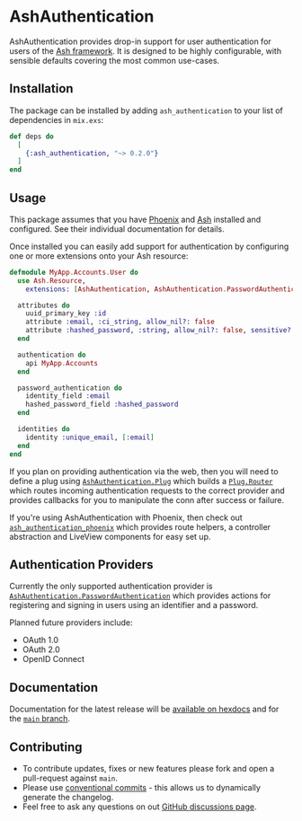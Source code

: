 # AshAuthentication

AshAuthentication provides drop-in support for user authentication for users of
the [Ash framework](https://ash-hq.org).  It is designed to be highly
configurable, with sensible defaults covering the most common use-cases.

## Installation

The package can be installed by adding `ash_authentication` to your list of
dependencies in `mix.exs`:

```elixir
def deps do
  [
    {:ash_authentication, "~> 0.2.0"}
  ]
end
```

## Usage

This package assumes that you have [Phoenix](https://phoenixframework.org/) and
[Ash](https://ash-hq.org/) installed and configured.  See their individual
documentation for details.

Once installed you can easily add support for authentication by configuring one
or more extensions onto your Ash resource:

```elixir
defmodule MyApp.Accounts.User do
  use Ash.Resource,
    extensions: [AshAuthentication, AshAuthentication.PasswordAuthentication]

  attributes do
    uuid_primary_key :id
    attribute :email, :ci_string, allow_nil?: false
    attribute :hashed_password, :string, allow_nil?: false, sensitive?: true
  end

  authentication do
    api MyApp.Accounts
  end

  password_authentication do
    identity_field :email
    hashed_password_field :hashed_password
  end

  identities do
    identity :unique_email, [:email]
  end
end
```

If you plan on providing authentication via the web, then you will need to
define a plug using
[`AshAuthentication.Plug`](https://team-alembic.github.io/ash_authentication/AshAuthentication.Plug.html)
which builds a [`Plug.Router`](https://hexdocs.pm/plug/Plug.Router.html) which
routes incoming authentication requests to the correct provider and provides
callbacks for you to manipulate the conn after success or failure.

If you're using AshAuthentication with Phoenix, then check out
[`ash_authentication_phoenix`](https://github.com/team-alembic/ash_authentication_phoenix)
which provides route helpers, a controller abstraction and LiveView components
for easy set up.

## Authentication Providers

Currently the only supported authentication provider is
[`AshAuthentication.PasswordAuthentication`](https://team-alembic.github.io/ash_authentication/AshAuthentication.PasswordAuthentication.html)
which provides actions for registering and signing in users using an identifier
and a password.

Planned future providers include:

  * OAuth 1.0
  * OAuth 2.0
  * OpenID Connect

## Documentation

Documentation for the latest release will be [available on
hexdocs](https://hexdocs.pm/ash_authentication) and for the [`main`
branch](https://team-alembic.github.io/ash_authentication).

## Contributing

  * To contribute updates, fixes or new features please fork and open a
    pull-request against `main`.
  * Please use [conventional
    commits](https://www.conventionalcommits.org/en/v1.0.0/) - this allows us to
    dynamically generate the changelog.
  * Feel free to ask any questions on out [GitHub discussions
    page](https://github.com/team-alembic/ash_authentication/discussions).

